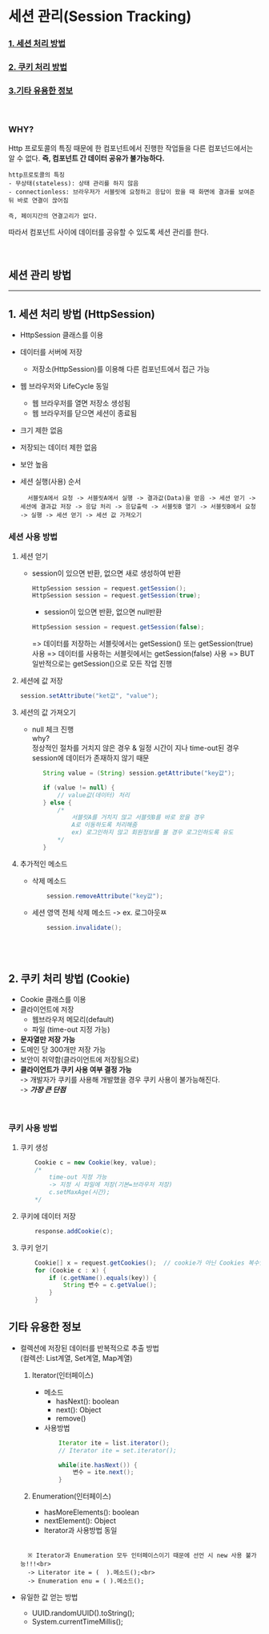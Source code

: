 # 세션 관리(Session Tracking)
### [1. 세션 처리 방법](#1-세션-처리-방법)
### [2. 쿠키 처리 방법](#2-쿠키-처리-방법)
### [3.기타 유용한 정보](#3기타-유용한-정보)
<br>

### WHY?

Http 프로토콜의 특징 때문에 한 컴포넌트에서 진행한 작업들을 다른 컴포넌드에서는 알 수 없다. **즉, 컴포넌트 간 데이터 공유가 불가능하다.**

    http프로토콜의 특징
    - 무상태(stateless): 상태 관리를 하지 않음
    - connectionless: 브라우저가 서블릿에 요청하고 응답이 왔을 때 화면에 결과를 보여준 뒤 바로 연결이 끊어짐
    
    즉, 페이지간의 연결고리가 없다.

따라서 컴포넌트 사이에 데이터를 공유할 수 있도록 세션 관리를 한다.

<br>

## 세션 관리 방법
---
## 1. 세션 처리 방법 (HttpSession)

- HttpSession 클래스를 이용
- 데이터를 서버에 저장<br>
    - 저장소(HttpSession)를 이용해 다른 컴포넌트에서 접근 가능
- 웹 브라우저와 LifeCycle 동일
    - 웹 브라우저를 열면 저장소 생성됨
    - 웹 브라우저를 닫으면 세션이 종료됨
- 크기 제한 없음
- 저장되는 데이터 제한 없음
- 보안 높음
- 세션 실행(사용) 순서
    
        서블릿A에서 요청 -> 서블릿A에서 실행 -> 결과값(Data)을 얻음 -> 세션 얻기 -> 세션에 결과값 저장 -> 응답 처리 -> 응답출력 -> 서블릿B 열기 -> 서블릿B에서 요청 -> 실행 -> 세션 얻기 -> 세션 값 가져오기

### **세션 사용 방법**
1. 세션 얻기
    - session이 있으면 반환, 없으면 새로 생성하여 반환
        ```java
        HttpSession session = request.getSession();
        HttpSession session = request.getSession(true);
        ```
        - session이 있으면 반환, 없으면 null반환
        ```java
        HttpSession session = request.getSession(false);
        ```
        => 데이터를 저장하는 서블릿에서는 getSession() 또는 getSession(true) 사용
        => 데이터를 사용하는 서블릿에서는 getSession(false) 사용
        => BUT 일반적으로는 getSession()으로 모든 작업 진행

2. 세션에 값 저장
    ```java
    session.setAttribute("ket값", "value");
    ``` 

3. 세션의 값 가져오기
    - null 체크 진행<br>
      why?<br> 
      정상적인 절차를 거치지 않은 경우
      & 일정 시간이 지나 time-out된 경우<br>
      session에 데이터가 존재하지 않기 때문
            
         ```java
            String value = (String) session.getAttribute("key값");

            if (value != null) {
                // value값(데이터) 처리
            } else {
                /*
                    서블릿A를 거치지 않고 서블릿B를 바로 왔을 경우
                    A로 이동하도록 처리해줌
                    ex) 로그인하지 않고 회원정보를 볼 경우 로그인하도록 유도
                */
            }
        ``` 

4. 추가적인 메소드
    - 삭제 메소드
        ```java
            session.removeAttribute("key값");
        ``` 
    - 세션 영역 전체 삭제 메소드 -> ex. 로그아웃ㅉ
        ```java
            session.invalidate();
        ``` 

<br><br>

## 2. 쿠키 처리 방법 (Cookie)
- Cookie 클래스를 이용
- 클라이언트에 저장 
  - 웹브라우저 메모리(default)
  - 파일 (time-out 지정 가능)
- **문자열만 저장 가능**
- 도메인 당 300개만 저장 가능
- 보안이 취약함(클라이언트에 저장됨으로)
- **클라이언트가 쿠키 사용 여부 결정 가능**<br>
    -> 개발자가 쿠키를 사용해 개발했을 경우 쿠키 사용이 불가능해진다.<br>
    -> **_가장 큰 단점_**

<br>

### **쿠키 사용 방법**
1. 쿠키 생성
    ```java
        Cookie c = new Cookie(key, value);
        /* 
            time-out 지정 가능
            -> 지정 시 파일에 저장(기본=브라우저 저장)
            c.setMaxAge(시간);
        */
    ```
2. 쿠키에 데이터 저장
    ```java
        response.addCookie(c);
    ```
3. 쿠키 얻기
    ```java
        Cookie[] x = request.getCookies();  // cookie가 아닌 Cookies 복수임!
        for (Cookie c : x) {
            if (c.getName().equals(key)) {
                String 변수 = c.getValue();
            }
        }
    ```


## 기타 유용한 정보
- 컬렉션에 저장된 데이터를 반복적으로 추출 방법<br>
   (컬렉션: List계열, Set계열, Map계열)
	1. Iterator(인터페이스)
		- 메소드
          - hasNext(): boolean
          - next(): Object
          - remove()
        - 사용방법
            ```java 
 		        Iterator ite = list.iterator();
			    // Iterator ite = set.iterator();
		
		        while(ite.hasNext()) {
			        변수 = ite.next();
		        }
            ```

    2. Enumeration(인터페이스)
	    - hasMoreElements(): boolean
		- nextElement(): Object
		- Iterator과 사용방법 동일
    
    <br>

	    ※ Iterator과 Enumeration 모두 인터페이스이기 때문에 선언 시 new 사용 불가능!!!<br>
		-> Literator ite = (  ).메소드();<br>	
		-> Enumeration enu = ( ).메소드();

- 유일한 값 얻는 방법
    - UUID.randomUUID().toString();
    - System.currentTimeMillis();